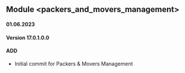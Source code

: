 ## Module <packers_and_movers_management>

#### 01.06.2023
#### Version 17.0.1.0.0
#### ADD
- Initial commit for Packers & Movers Management